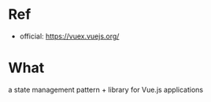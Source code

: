 # Ref
- official: <https://vuex.vuejs.org/>

# What

a state management pattern + library for Vue.js applications